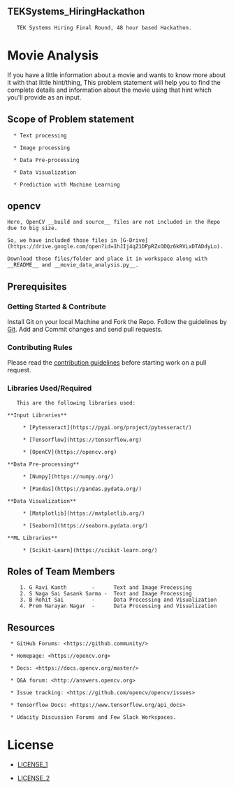 ## TEKSystems_HiringHackathon

       TEK Systems Hiring Final Round, 48 hour based Hackathon.



# Movie Analysis

If you have a little information about a movie and wants to know more about it with that little hint/thing, This problem statement will help you to find the complete details and information about the movie using that hint which you'll provide as an input.



## Scope of Problem statement

```
  * Text processing

  * Image processing

  * Data Pre-processing

  * Data Visualization

  * Prediction with Machine Learning
```

## opencv

    Here, OpenCV __build and source__ files are not included in the Repo due to big size.

    So, we have included those files in [G-Drive](https://drive.google.com/open?id=1hJIj4qZ1DPpRZxODQz6kRVLxDTADdyLo).

    Download those files/folder and place it in workspace along with __README__ and __movie_data_analysis.py__.


## Prerequisites



### Getting Started & Contribute


Install Git on your local Machine and Fork the Repo. Follow the guidelines by [Git](https://guides.github.com/).
Add and Commit changes and send pull requests.



### Contributing Rules

Please read the [contribution guidelines](https://github.com/opencv/opencv/wiki/How_to_contribute>) before starting work on a pull request.


### Libraries Used/Required

       This are the following libraries used:

    **Input Libraries**

         * [Pytesseract](https://pypi.org/project/pytesseract/)

         * [Tensorflow](https://tensorflow.org)

         * [OpenCV](https://opencv.org)

    **Data Pre-processing**

         * [Numpy](https://numpy.org/)

         * [Pandas](https://pandas.pydata.org/)

    **Data Visualization**

         * [Matplotlib](https://matplotlib.org/)

         * [Seaborn](https://seaborn.pydata.org/)

    **ML Libraries**

         * [Scikit-Learn](https://scikit-learn.org/)


## Roles of Team Members

```
    1. G Ravi Kanth        -      Text and Image Processing
    2. S Naga Sai Sasank Sarma -  Text and Image Processing
    3. B Rohit Sai         -      Data Processing and Visualization
    4. Prem Narayan Nagar  -      Data Processing and Visualization
```

## Resources

     * GitHub Forums: <https://github.community/>

     * Homepage: <https://opencv.org>

     * Docs: <https://docs.opencv.org/master/>

     * Q&A forum: <http://answers.opencv.org>

     * Issue tracking: <https://github.com/opencv/opencv/issues>

     * Tensorflow Docs: <https://www.tensorflow.org/api_docs>

     * Udacity Discussion Forums and Few Slack Workspaces.



# License

  * [LICENSE_1](https://github.com/ravireddy07/TEKSystems_Hackathon/blob/master/LICENSE_1.txt)


  * [LICENSE_2](https://github.com/ravireddy07/TEKSystems_Hackathon/blob/master/LICENSE_2.txt)
